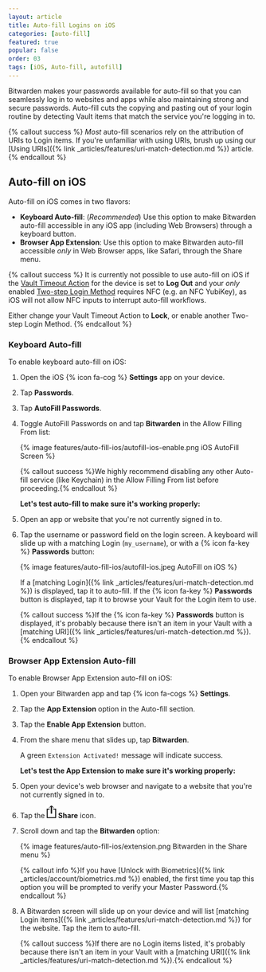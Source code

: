 ```yaml
---
layout: article
title: Auto-fill Logins on iOS
categories: [auto-fill]
featured: true
popular: false
order: 03
tags: [iOS, Auto-fill, autofill]
---
```


Bitwarden makes your passwords available for auto-fill so that you can seamlessly log in to websites and apps while also maintaining strong and secure passwords. Auto-fill cuts the copying and pasting out of your login routine by detecting Vault items that match the service you're logging in to.

{% callout success %}
*Most* auto-fill scenarios rely on the attribution of URIs to Login items. If you're unfamiliar with using URIs, brush up using our [Using URIs]({% link _articles/features/uri-match-detection.md %}) article.
{% endcallout %}

## Auto-fill on iOS

Auto-fill on iOS comes in two flavors:

- **Keyboard Auto-fill**: (*Recommended*) Use this option to make Bitwarden auto-fill accessible in any iOS app (including Web Browsers) through a keyboard button.
- **Browser App Extension**: Use this option to make Bitwarden auto-fill accessible *only* in Web Browser apps, like Safari, through the Share menu.

{% callout success %}
It is currently not possible to use auto-fill on iOS if the [Vault Timeout Action]({{site.baseurl}}/article/vault-timeout/#vault-timeout-action) for the device is set to **Log Out** and your *only* enabled [Two-step Login Method]({{site.baseurl}}/article/setup-two-step-login) requires NFC (e.g. an NFC YubiKey), as iOS will not allow NFC inputs to interrupt auto-fill workflows.

Either change your Vault Timeout Action to **Lock**, or enable another Two-step Login Method.
{% endcallout %}

### Keyboard Auto-fill

To enable keyboard auto-fill on iOS:

1. Open the iOS {% icon fa-cog %} **Settings** app on your device.
2. Tap **Passwords**.
3. Tap **AutoFill Passwords**.
4. Toggle AutoFill Passwords on and tap **Bitwarden** in the Allow Filling From list:

   {% image features/auto-fill-ios/autofill-ios-enable.png iOS AutoFill Screen %}

   {% callout success %}We highly recommend disabling any other Auto-fill service (like Keychain) in the Allow Filling From list before proceeding.{% endcallout %}

   **Let's test auto-fill to make sure it's working properly:**
6. Open an app or website that you're not currently signed in to.
7. Tap the username or password field on the login screen. A keyboard will slide up with a matching Login (`my_username`), or with a {% icon fa-key %} **Passwords** button:

   {% image features/auto-fill-ios/autofill-ios.jpeg AutoFill on iOS %}

   If a [matching Login]({% link _articles/features/uri-match-detection.md %}) is displayed, tap it to auto-fill. If the {% icon fa-key %} **Passwords** button is displayed, tap it to browse your Vault for the Login item to use.

   {% callout success %}If the {% icon fa-key %} **Passwords** button is displayed, it's probably because there isn't an item in your Vault with a [matching URI]({% link _articles/features/uri-match-detection.md %}).{% endcallout %}

### Browser App Extension Auto-fill

To enable Browser App Extension auto-fill on iOS:

1. Open your Bitwarden app and tap {% icon fa-cogs %} **Settings**.
2. Tap the **App Extension** option in the Auto-fill section.
3. Tap the **Enable App Extension** button.
4. From the share menu that slides up, tap **Bitwarden**.

   A green `Extension Activated!` message will indicate success.

   **Let's test the App Extension to make sure it's working properly:**
5. Open your device's web browser and navigate to a website that you're not currently signed in to.
6. Tap the <img src="../../images/features/auto-fill-ios/ios_share_icon.png" style="margin-top:0px"> **Share** icon.
7. Scroll down and tap the **Bitwarden** option:

   {% image features/auto-fill-ios/extension.png Bitwarden in the Share menu %}

   {% callout info %}If you have [Unlock with Biometrics]({% link _articles/account/biometrics.md %}) enabled, the first time you tap this option you will be prompted to verify your Master Password.{% endcallout %}
8. A Bitwarden screen will slide up on your device and will list [matching Login items]({% link _articles/features/uri-match-detection.md %}) for the website. Tap the item to auto-fill.

   {% callout success %}If there are no Login items listed, it's probably because there isn't an item in your Vault with a [matching URI]({% link _articles/features/uri-match-detection.md %}).{% endcallout %}
